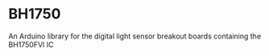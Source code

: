 BH1750
======

An Arduino library for the digital light sensor breakout boards containing the BH1750FVI IC